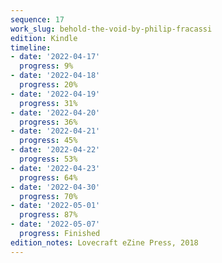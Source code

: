 ```yaml
---
sequence: 17
work_slug: behold-the-void-by-philip-fracassi
edition: Kindle
timeline:
- date: '2022-04-17'
  progress: 9%
- date: '2022-04-18'
  progress: 20%
- date: '2022-04-19'
  progress: 31%
- date: '2022-04-20'
  progress: 36%
- date: '2022-04-21'
  progress: 45%
- date: '2022-04-22'
  progress: 53%
- date: '2022-04-23'
  progress: 64%
- date: '2022-04-30'
  progress: 70%
- date: '2022-05-01'
  progress: 87%
- date: '2022-05-07'
  progress: Finished
edition_notes: Lovecraft eZine Press, 2018
---
```


